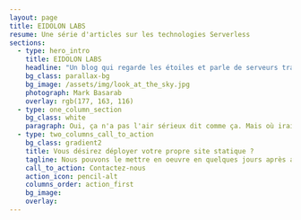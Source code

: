 ```yaml
---
layout: page
title: EIDOLON LABS
resume: Une série d'articles sur les technologies Serverless
sections:
  - type: hero_intro
    title: EIDOLON LABS
    headline: "Un blog qui regarde les étoiles et parle de serveurs transparents"
    bg_class: parallax-bg
    bg_image: /assets/img/look_at_the_sky.jpg
    photograph: Mark Basarab
    overlay: rgb(177, 163, 116)
  - type: one_column_section
    bg_class: white
    paragraph: Oui, ça n'a pas l'air sérieux dit comme ça. Mais où irait-on si on ne levait jamais la tête vers les étoiles ? Il est temps de réaliser que les promesses du cloud et des architectures serverless sont déjà tenues. Pour s'en convaincre, démarrer notre série ['Going serverless'](/going-serverless) qui va examiner semaine après semaine les différents composants de cette révolution sans serveurs. Hé oui, revenez quand vous voulez.
  - type: two_columns_call_to_action
    bg_class: gradient2
    title: Vous désirez déployer votre propre site statique ?
    tagline: Nous pouvons le mettre en oeuvre en quelques jours après avoir étudié votre besoin.
    call_to_action: Contactez-nous
    action_icon: pencil-alt
    columns_order: action_first
    bg_image:
    overlay:
---
```


